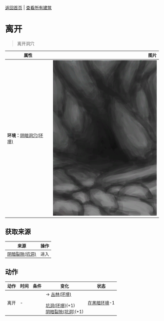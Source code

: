 [返回首页](index.md)   |  [查看所有建筑](building.md)
# 离开  
> 离开洞穴  
  
  属性  |   图片   
 ----  |  ----:   
 **环境：**[阴暗洞穴(环境)](Env_DarkChamber.md)  |  ![](Sprite/CaveEntrance.png)   
  
## 获取来源  
来源  |  操作  
----  |  ----  
[阴暗裂隙(坑洞)](DarkChamberEntrance.md)  |  进入  
## 动作  
动作  |  时间  |  条件  |  变化  |  状态  
----  |  ----  |  ----  |  ----  |  ----  
离开  |  -  |    |  → [丛林(环境)](Env_Jungle.md)<br><br>[坑洞(环境)](Env_HighlandHole.md)(+1)<br>[阴暗裂隙(坑洞)](DarkChamberEntrance.md)(+1)  |  [在黑暗环境](InDarkPlace.md)-1  
